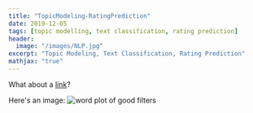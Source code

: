 ```yaml
---
title: "TopicModeling-RatingPrediction"
date: 2019-12-05
tags: [topic modelling, text classification, rating prediction]
header:
  image: "/images/NLP.jpg"
excerpt: "Topic Modeling, Text Classification, Rating Prediction"
mathjax: "true"
---
```



What about a [link](https://github.com/AbiramiKannappan/TopicModelling-RatingPrediction)?


Here's an image:
<img src="{{ site.url }}{{ site.baseurl }}/images/wordplot.jpg" alt="word plot of good filters">
